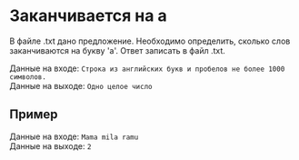 # Заканчивается на a
В файле .txt дано предложение. Необходимо определить, сколько слов заканчиваются на букву 'а'. Ответ записать в файл .txt. 

Данные на входе: 	`Строка из английских букв и пробелов не более 1000 символов.`  
Данные на выходе: 	`Одно целое число` 

## Пример
Данные на входе: 	`Mama mila ramu`  
Данные на выходе: 	`2` 
